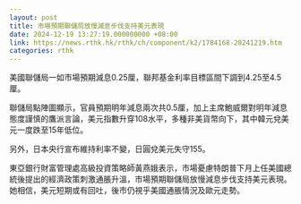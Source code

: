 ```yaml
---
layout: post
title: 市場預期聯儲局放慢減息步伐支持美元表現
date: 2024-12-19 13:27:19.000000000 +08:00
link: https://news.rthk.hk/rthk/ch/component/k2/1784168-20241219.htm
categories: rthk
---
```


美國聯儲局一如市場預期減息0.25厘，聯邦基金利率目標區間下調到4.25至4.5厘。

聯儲局點陣圖顯示，官員預期明年減息兩次共0.5厘，加上主席鮑威爾對明年減息態度謹慎的鷹派言論，美元指數升穿108水平，多種非美貨幣向下，其中韓元兌美元一度跌至15年低位。

另外，日本央行宣布維持利率不變，日圓兌美元失守155。

東亞銀行財富管理處高級投資策略師黃燕娥表示，市場憂慮特朗普下月上任美國總統後提出的經濟政策刺激通脹升溫，市場預期聯儲局放慢減息步伐支持美元表現。她相信，美元短期或有回吐，後市仍視乎美國通脹情況及歐元走勢。
